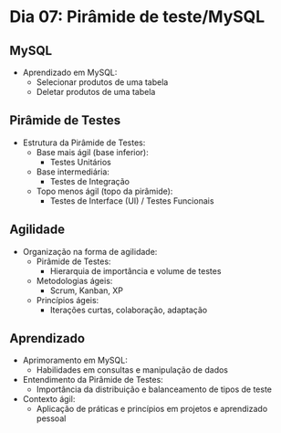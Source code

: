 # Dia 07: Pirâmide de teste/MySQL

## MySQL
- Aprendizado em MySQL:
  - Selecionar produtos de uma tabela
  - Deletar produtos de uma tabela

## Pirâmide de Testes
- Estrutura da Pirâmide de Testes:
  - Base mais ágil (base inferior):
    - Testes Unitários
  - Base intermediária:
    - Testes de Integração
  - Topo menos ágil (topo da pirâmide):
    - Testes de Interface (UI) / Testes Funcionais

## Agilidade
- Organização na forma de agilidade:
  - Pirâmide de Testes:
    - Hierarquia de importância e volume de testes
  - Metodologias ágeis:
    - Scrum, Kanban, XP
  - Princípios ágeis:
    - Iterações curtas, colaboração, adaptação

## Aprendizado
- Aprimoramento em MySQL:
  - Habilidades em consultas e manipulação de dados
- Entendimento da Pirâmide de Testes:
  - Importância da distribuição e balanceamento de tipos de teste
- Contexto ágil:
  - Aplicação de práticas e princípios em projetos e aprendizado pessoal
